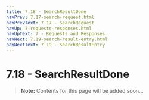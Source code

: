 ```yaml
---
title: 7.18 - SearchResultDone
navPrev: 7.17-search-request.html
navPrevText: 7.17 - SearchRequest
navUp: 7-requests-responses.html
navUpText: 7 - Requests and Responses
navNext: 7.19-search-result-entry.html
navNextText: 7.19 - SearchResultEntry
---
```


# 7.18 - SearchResultDone

>**Note:** Contents for this page will be added soon...